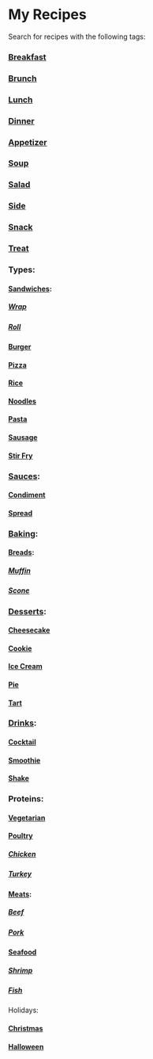 # My Recipes

Search for recipes with the following tags:

### [Breakfast](https://github.com/search?q=repo%3Alucaswinningham%2Frecipes+TAG%3A+breakfast&type=code)
### [Brunch](https://github.com/search?q=repo%3Alucaswinningham%2Frecipes+TAG%3A+brunch&type=code)
### [Lunch](https://github.com/search?q=repo%3Alucaswinningham%2Frecipes+TAG%3A+lunch&type=code)
### [Dinner](https://github.com/search?q=repo%3Alucaswinningham%2Frecipes+TAG%3A+dinner&type=code)

### [Appetizer](https://github.com/search?q=repo%3Alucaswinningham%2Frecipes+TAG%3A+appetizer&type=code)
### [Soup](https://github.com/search?q=repo%3Alucaswinningham%2Frecipes+TAG%3A+soup&type=code)
### [Salad](https://github.com/search?q=repo%3Alucaswinningham%2Frecipes+TAG%3A+salad&type=code)

### [Side](https://github.com/search?q=repo%3Alucaswinningham%2Frecipes+TAG%3A+side&type=code)
### [Snack](https://github.com/search?q=repo%3Alucaswinningham%2Frecipes+TAG%3A+snack&type=code)
### [Treat](https://github.com/search?q=repo%3Alucaswinningham%2Frecipes+TAG%3A+treat&type=code)

### Types:
#### [Sandwiches](https://github.com/search?q=repo%3Alucaswinningham%2Frecipes+TAG%3A+sandwich&type=code):
##### [Wrap](https://github.com/search?q=repo%3Alucaswinningham%2Frecipes+TAG%3A+wrap&type=code)
##### [Roll](https://github.com/search?q=repo%3Alucaswinningham%2Frecipes+TAG%3A+roll&type=code)
#### [Burger](https://github.com/search?q=repo%3Alucaswinningham%2Frecipes+TAG%3A+burger&type=code)
#### [Pizza](https://github.com/search?q=repo%3Alucaswinningham%2Frecipes+TAG%3A+pizza&type=code)
#### [Rice](https://github.com/search?q=repo%3Alucaswinningham%2Frecipes+TAG%3A+rice&type=code)
#### [Noodles](https://github.com/search?q=repo%3Alucaswinningham%2Frecipes+TAG%3A+noodles&type=code)
#### [Pasta](https://github.com/search?q=repo%3Alucaswinningham%2Frecipes+TAG%3A+pasta&type=code)
#### [Sausage](https://github.com/search?q=repo%3Alucaswinningham%2Frecipes+TAG%3A+sausage&type=code)
#### [Stir Fry](https://github.com/search?q=repo%3Alucaswinningham%2Frecipes+TAG%3A+stir+fry&type=code)

### [Sauces](https://github.com/search?q=repo%3Alucaswinningham%2Frecipes+TAG%3A+sauce&type=code):
#### [Condiment](https://github.com/search?q=repo%3Alucaswinningham%2Frecipes+TAG%3A+condiment&type=code)
#### [Spread](https://github.com/search?q=repo%3Alucaswinningham%2Frecipes+TAG%3A+spread&type=code)

### [Baking](https://github.com/search?q=repo%3Alucaswinningham%2Frecipes+TAG%3A+baking&type=code):
#### [Breads](https://github.com/search?q=repo%3Alucaswinningham%2Frecipes+TAG%3A+bread&type=code):
##### [Muffin](https://github.com/search?q=repo%3Alucaswinningham%2Frecipes+TAG%3A+muffin&type=code)
##### [Scone](https://github.com/search?q=repo%3Alucaswinningham%2Frecipes+TAG%3A+scone&type=code)

### [Desserts](https://github.com/search?q=repo%3Alucaswinningham%2Frecipes+TAG%3A+dessert&type=code):
#### [Cheesecake](https://github.com/search?q=repo%3Alucaswinningham%2Frecipes+TAG%3A+cheesecake&type=code)
#### [Cookie](https://github.com/search?q=repo%3Alucaswinningham%2Frecipes+TAG%3A+cookie&type=code)
#### [Ice Cream](https://github.com/search?q=repo%3Alucaswinningham%2Frecipes+TAG%3A+ice+cream&type=code)
#### [Pie](https://github.com/search?q=repo%3Alucaswinningham%2Frecipes+TAG%3A+pie&type=code)
#### [Tart](https://github.com/search?q=repo%3Alucaswinningham%2Frecipes+TAG%3A+tart&type=code)

### [Drinks](https://github.com/search?q=repo%3Alucaswinningham%2Frecipes+TAG%3A+drink&type=code):
#### [Cocktail](https://github.com/search?q=repo%3Alucaswinningham%2Frecipes+TAG%3A+cocktail&type=code)
#### [Smoothie](https://github.com/search?q=repo%3Alucaswinningham%2Frecipes+TAG%3A+smoothie&type=code)
#### [Shake](https://github.com/search?q=repo%3Alucaswinningham%2Frecipes+TAG%3A+shake&type=code)

### Proteins:
#### [Vegetarian](https://github.com/search?q=repo%3Alucaswinningham%2Frecipes+TAG%3A+vegetarian&type=code)
#### [Poultry](https://github.com/search?q=repo%3Alucaswinningham%2Frecipes+TAG%3A+poultry&type=code)
##### [Chicken](https://github.com/search?q=repo%3Alucaswinningham%2Frecipes+TAG%3A+chicken&type=code)
##### [Turkey](https://github.com/search?q=repo%3Alucaswinningham%2Frecipes+TAG%3A+turkey&type=code)
#### [Meats](https://github.com/search?q=repo%3Alucaswinningham%2Frecipes+TAG%3A+meat&type=code):
##### [Beef](https://github.com/search?q=repo%3Alucaswinningham%2Frecipes+TAG%3A+beef&type=code)
##### [Pork](https://github.com/search?q=repo%3Alucaswinningham%2Frecipes+TAG%3A+pork&type=code)
#### [Seafood](https://github.com/search?q=repo%3Alucaswinningham%2Frecipes+TAG%3A+seafood&type=code)
##### [Shrimp](https://github.com/search?q=repo%3Alucaswinningham%2Frecipes+TAG%3A+shrimp&type=code)
##### [Fish](https://github.com/search?q=repo%3Alucaswinningham%2Frecipes+TAG%3A+fish&type=code)
  
Holidays:
#### [Christmas](https://github.com/search?q=repo%3Alucaswinningham%2Frecipes+TAG%3A+christmas&type=code)
#### [Halloween](https://github.com/search?q=repo%3Alucaswinningham%2Frecipes+TAG%3A+halloween&type=code)

